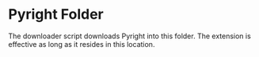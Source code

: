# Pyright Folder
The downloader script downloads Pyright into this folder. The extension is effective as long as it resides in this location. 
